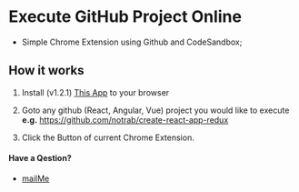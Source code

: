 # Execute GitHub Project Online

- Simple Chrome Extension using Github and CodeSandbox;

## How it works

1) Install (v1.2.1) [This App](https://chrome.google.com/webstore/detail/codesandbox/aandnjmckilnalnkmbmodifapcedaofn/reviews?hl=uk) to your browser 

2) Goto any github (React, Angular, Vue) project you would like to execute  **e.g.** https://github.com/notrab/create-react-app-redux 

3) Click the Button of current Chrome Extension.


#### Have a Qestion?

- [mailMe](mailto:zzzdlbzzz@gmail.com)
